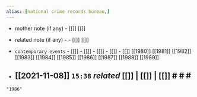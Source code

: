 ```yaml
---
alias: [national crime records bureau,]
---
```

- mother note (if any)		- [[]] [[]]
- related note (if any) -		- [[]] [[]]
- `contemporary events`	- [[]]	- [[]]	- [[]]	- [[]]	- [[]]
[[1980]] [[1981]] [[1982]] [[1983]] [[1984]] [[1985]] [[1986]] [[1987]] [[1988]] [[1989]]

- [[2021-11-08]]  `15:38` _related_ [[]] | [[]] | [[]] # # #
	- 

```query
"1986"
```